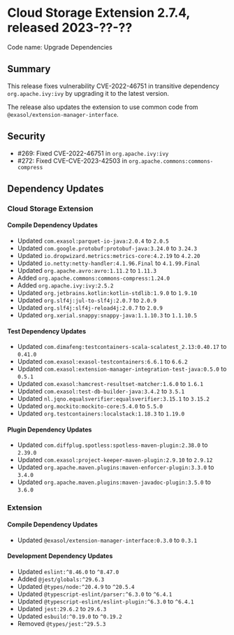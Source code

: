 # Cloud Storage Extension 2.7.4, released 2023-??-??

Code name: Upgrade Dependencies

## Summary

This release fixes vulnerability CVE-2022-46751 in transitive dependency `org.apache.ivy:ivy` by upgrading it to the latest version.

The release also updates the extension to use common code from `@exasol/extension-manager-interface`.

## Security

* #269: Fixed CVE-2022-46751 in `org.apache.ivy:ivy`
* #272: Fixed CVE-CVE-2023-42503 in `org.apache.commons:commons-compress`

## Dependency Updates

### Cloud Storage Extension

#### Compile Dependency Updates

* Updated `com.exasol:parquet-io-java:2.0.4` to `2.0.5`
* Updated `com.google.protobuf:protobuf-java:3.24.0` to `3.24.3`
* Updated `io.dropwizard.metrics:metrics-core:4.2.19` to `4.2.20`
* Updated `io.netty:netty-handler:4.1.96.Final` to `4.1.99.Final`
* Updated `org.apache.avro:avro:1.11.2` to `1.11.3`
* Added `org.apache.commons:commons-compress:1.24.0`
* Added `org.apache.ivy:ivy:2.5.2`
* Updated `org.jetbrains.kotlin:kotlin-stdlib:1.9.0` to `1.9.10`
* Updated `org.slf4j:jul-to-slf4j:2.0.7` to `2.0.9`
* Updated `org.slf4j:slf4j-reload4j:2.0.7` to `2.0.9`
* Updated `org.xerial.snappy:snappy-java:1.1.10.3` to `1.1.10.5`

#### Test Dependency Updates

* Updated `com.dimafeng:testcontainers-scala-scalatest_2.13:0.40.17` to `0.41.0`
* Updated `com.exasol:exasol-testcontainers:6.6.1` to `6.6.2`
* Updated `com.exasol:extension-manager-integration-test-java:0.5.0` to `0.5.1`
* Updated `com.exasol:hamcrest-resultset-matcher:1.6.0` to `1.6.1`
* Updated `com.exasol:test-db-builder-java:3.4.2` to `3.5.1`
* Updated `nl.jqno.equalsverifier:equalsverifier:3.15.1` to `3.15.2`
* Updated `org.mockito:mockito-core:5.4.0` to `5.5.0`
* Updated `org.testcontainers:localstack:1.18.3` to `1.19.0`

#### Plugin Dependency Updates

* Updated `com.diffplug.spotless:spotless-maven-plugin:2.38.0` to `2.39.0`
* Updated `com.exasol:project-keeper-maven-plugin:2.9.10` to `2.9.12`
* Updated `org.apache.maven.plugins:maven-enforcer-plugin:3.3.0` to `3.4.0`
* Updated `org.apache.maven.plugins:maven-javadoc-plugin:3.5.0` to `3.6.0`

### Extension

#### Compile Dependency Updates

* Updated `@exasol/extension-manager-interface:0.3.0` to `0.3.1`

#### Development Dependency Updates

* Updated `eslint:^8.46.0` to `^8.47.0`
* Added `@jest/globals:^29.6.3`
* Updated `@types/node:^20.4.9` to `^20.5.4`
* Updated `@typescript-eslint/parser:^6.3.0` to `^6.4.1`
* Updated `@typescript-eslint/eslint-plugin:^6.3.0` to `^6.4.1`
* Updated `jest:29.6.2` to `29.6.3`
* Updated `esbuild:^0.19.0` to `^0.19.2`
* Removed `@types/jest:^29.5.3`

